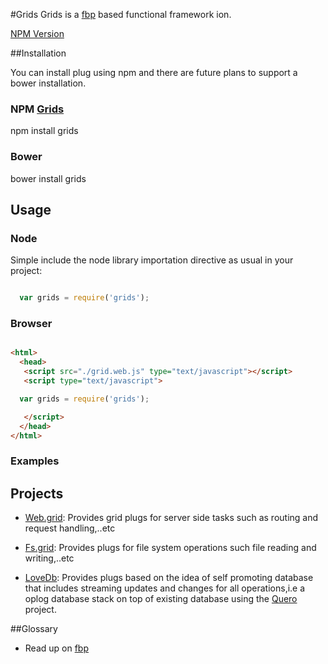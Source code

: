 #Grids
 Grids is a [fbp][fbpURL] based functional framework ion.

[NPM Version][npm-url]


##Installation

  You can install plug using npm and there are future plans to support a bower installation.

### NPM [Grids][npm-url]

  npm install grids


### Bower

  bower install grids

## Usage

### Node

  Simple include the node library importation directive as usual in your project:

  ```javascript

    var grids = require('grids');

  ```

### Browser

  ```html

  <html>
    <head>
     <script src="./grid.web.js" type="text/javascript"></script>
     <script type="text/javascript">

	var grids = require('grids');

     </script>
    </head>
  </html>

  ```
  

### Examples

## Projects

  * [Web.grid](https://github.com/influx6/web.grid): Provides grid plugs for server side tasks such as routing and request handling,..etc

  * [Fs.grid](https://github.com/influx6/fs.grid): Provides plugs for file system operations such file reading and writing,..etc

  * [LoveDb](https://github.com/influx6/lovedb): Provides plugs based on the idea of self promoting database that includes streaming updates and changes for all operations,i.e a oplog database stack on top of existing database using the [Quero](https://github.com/influx6/quero) project.


##Glossary

  * Read up on [fbp][fbpURL]



[npm-url]: https://www.npmjs.org/package/grids
[fbpURL]: http://www.jpaulmorrison.com/fbp/ 
